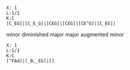 ```music-abc
X: 1
L:1/1
K:C
[C_EG]|[C_E_G]|[CEG]|[CEG]|[CE^G]|[C_EG]|
```

minor
diminished
major
major
augmented
minor

```music-abc
X: 1
L:1/1
K:C
[^FAd]|[_B,_EG]|[]
```